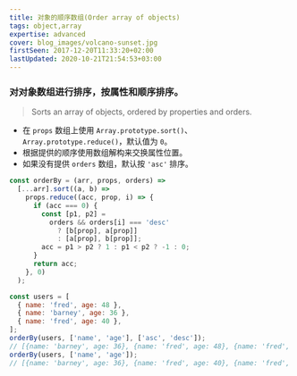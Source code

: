 ```yaml
---
title: 对象的顺序数组(Order array of objects)
tags: object,array
expertise: advanced
cover: blog_images/volcano-sunset.jpg
firstSeen: 2017-12-20T11:33:20+02:00
lastUpdated: 2020-10-21T21:54:53+03:00
---
```


### 对对象数组进行排序，按属性和顺序排序。
> Sorts an array of objects, ordered by properties and orders.

- 在 `props` 数组上使用 `Array.prototype.sort()`、`Array.prototype.reduce()`，默认值为 `0`。
- 根据提供的顺序使用数组解构来交换属性位置。
- 如果没有提供 `orders` 数组，默认按 `'asc'` 排序。

```js
const orderBy = (arr, props, orders) =>
  [...arr].sort((a, b) =>
    props.reduce((acc, prop, i) => {
      if (acc === 0) {
        const [p1, p2] =
          orders && orders[i] === 'desc'
            ? [b[prop], a[prop]]
            : [a[prop], b[prop]];
        acc = p1 > p2 ? 1 : p1 < p2 ? -1 : 0;
      }
      return acc;
    }, 0)
  );
```

```js
const users = [
  { name: 'fred', age: 48 },
  { name: 'barney', age: 36 },
  { name: 'fred', age: 40 },
];
orderBy(users, ['name', 'age'], ['asc', 'desc']);
// [{name: 'barney', age: 36}, {name: 'fred', age: 48}, {name: 'fred', age: 40}]
orderBy(users, ['name', 'age']);
// [{name: 'barney', age: 36}, {name: 'fred', age: 40}, {name: 'fred', age: 48}]
```

